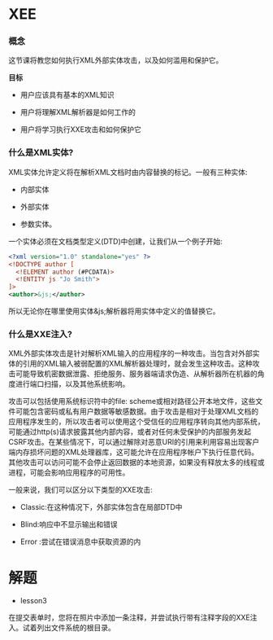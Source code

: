 # XEE

### 概念

这节课将教您如何执行XML外部实体攻击，以及如何滥用和保护它。

**目标**

- 用户应该具有基本的XML知识

- 用户将理解XML解析器是如何工作的

- 用户将学习执行XXE攻击和如何保护它

  

### 什么是XML实体?



XML实体允许定义将在解析XML文档时由内容替换的标记。一般有三种实体:

- 内部实体

- 外部实体

- 参数实体。

一个实体必须在文档类型定义(DTD)中创建，让我们从一个例子开始:

```xml
<?xml version="1.0" standalone="yes" ?>
<!DOCTYPE author [
  <!ELEMENT author (#PCDATA)>
  <!ENTITY js "Jo Smith">
]>
<author>&js;</author>
```

所以无论你在哪里使用实体&js;解析器将用实体中定义的值替换它。

### 什么是XXE注入?

XML外部实体攻击是针对解析XML输入的应用程序的一种攻击。当包含对外部实体的引用的XML输入被弱配置的XML解析器处理时，就会发生这种攻击。这种攻击可能导致机密数据泄露、拒绝服务、服务器端请求伪造、从解析器所在机器的角度进行端口扫描，以及其他系统影响。

攻击可以包括使用系统标识符中的file:  scheme或相对路径公开本地文件，这些文件可能包含密码或私有用户数据等敏感数据。由于攻击是相对于处理XML文档的应用程序发生的，所以攻击者可以使用这个受信任的应用程序转向其他内部系统，可能通过http(s)请求披露其他内部内容，或者对任何未受保护的内部服务发起CSRF攻击。在某些情况下，可以通过解除对恶意URI的引用来利用容易出现客户端内存损坏问题的XML处理器库，这可能允许在应用程序帐户下执行任意代码。其他攻击可以访问可能不会停止返回数据的本地资源，如果没有释放太多的线程或进程，可能会影响应用程序的可用性。



一般来说，我们可以区分以下类型的XXE攻击:

- Classic:在这种情况下，外部实体包含在局部DTD中

- Blind:响应中不显示输出和错误

- Error :尝试在错误消息中获取资源的内

# 解题

* lesson3

 在提交表单时，您将在照片中添加一条注释，并尝试执行带有注释字段的XXE注入。试着列出文件系统的根目录。 
